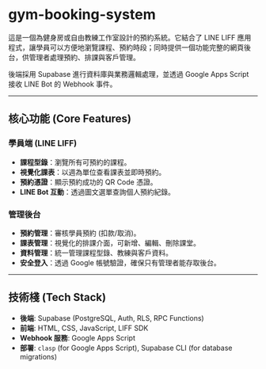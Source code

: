 # gym-booking-system

這是一個為健身房或自由教練工作室設計的預約系統。它結合了 LINE LIFF 應用程式，讓學員可以方便地瀏覽課程、預約時段；同時提供一個功能完整的網頁後台，供管理者處理預約、排課與客戶管理。

後端採用 Supabase 進行資料庫與業務邏輯處理，並透過 Google Apps Script 接收 LINE Bot 的 Webhook 事件。

---

## 核心功能 (Core Features)

### 學員端 (LINE LIFF)
*   **課程型錄**：瀏覽所有可預約的課程。
*   **視覺化課表**：以週為單位查看課表並即時預約。
*   **預約憑證**：顯示預約成功的 QR Code 憑證。
*   **LINE Bot 互動**：透過圖文選單查詢個人預約紀錄。

### 管理後台
*   **預約管理**：審核學員預約 (扣款/取消)。
*   **課表管理**：視覺化的排課介面，可新增、編輯、刪除課堂。
*   **資料管理**：統一管理課程型錄、教練與客戶資料。
*   **安全登入**：透過 Google 帳號驗證，確保只有管理者能存取後台。

---

## 技術棧 (Tech Stack)

*   **後端**: Supabase (PostgreSQL, Auth, RLS, RPC Functions)
*   **前端**: HTML, CSS, JavaScript, LIFF SDK
*   **Webhook 服務**: Google Apps Script
*   **部署**: `clasp` (for Google Apps Script), Supabase CLI (for database migrations)
